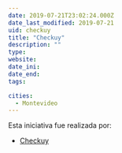 ```yaml
---
date: 2019-07-21T23:02:24.000Z
date_last_modified: 2019-07-21
uid: checkuy
title: "Checkuy"
description: ""
type: 
website: 
date_ini: 
date_end: 
tags:

cities: 
  - Montevideo
---
```


Esta iniciativa fue realizada por:

- [Checkuy](/organizaciones/checkuy)
